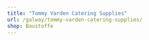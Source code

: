 ```yaml
---
title: "Tommy Varden Catering Supplies"
url: /galway/tommy-varden-catering-supplies/
shop: Baustoffe
---
```

